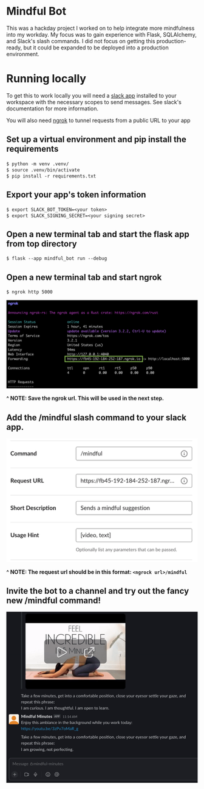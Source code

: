 # Mindful Bot

This was a hackday project I worked on to help integrate more mindfulness into my workday. 
My focus was to gain experience with Flask, SQLAlchemy, and Slack's slash commands. I did 
not focus on getting this production-ready, but it could be expanded to be deployed into a 
production environment.


# Running locally
To get this to work locally you will need a [slack app](https://api.slack.com/start/overview#creating) 
installed to your workspace with the necessary scopes to send messages. See slack's documentation 
for more information.

You will also need [ngrok](https://ngrok.com/) to tunnel requests from a public URL to your app

## Set up a virtual environment and pip install the requirements
```
$ python -m venv .venv/
$ source .venv/bin/activate
$ pip install -r requirements.txt
```

## Export your app's token information
```
$ export SLACK_BOT_TOKEN=<your token>
$ export SLACK_SIGNING_SECRET=<your signing secret>
```

## Open a new terminal tab and start the flask app from top directory
```
$ flask --app mindful_bot run --debug
```

## Open a new terminal tab and start ngrok
```
$ ngrok http 5000
```
![ngroc example](static/ngrok_example.png)

**^ NOTE: Save the ngrok url. This will be used in the next step.**


## Add the /mindful slash command to your slack app.
![slash command example](static/slash_command.png)

**^ NOTE: The request url should be in this format: ```<ngrock url>/mindful```**

## Invite the bot to a channel and try out the fancy new /mindful command!
![demo](static/mindful_demo.gif)
